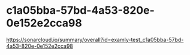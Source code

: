 # c1a05bba-57bd-4a53-820e-0e152e2cca98
https://sonarcloud.io/summary/overall?id=examly-test_c1a05bba-57bd-4a53-820e-0e152e2cca98
